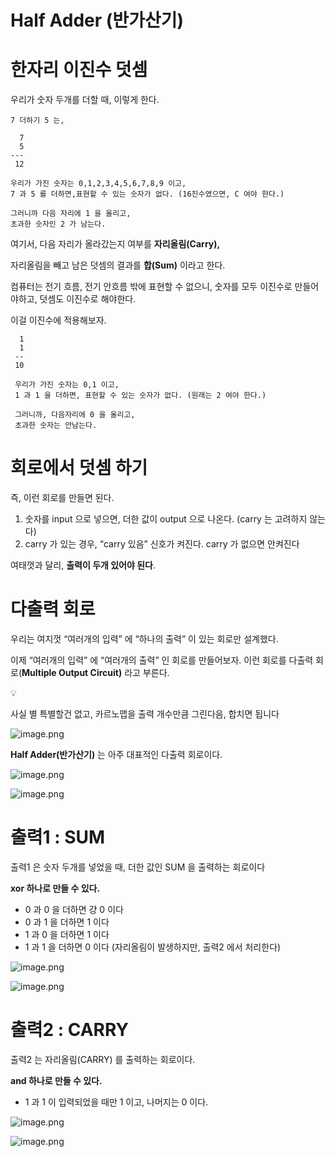 # Half Adder (반가산기)

# 한자리 이진수 덧셈

우리가 숫자 두개를 더할 때, 이렇게 한다.

```
7 더하기 5 는,

  7
  5
---
 12

우리가 가진 숫자는 0,1,2,3,4,5,6,7,8,9 이고,
7 과 5 를 더하면,표현할 수 있는 숫자가 없다. (16진수였으면, C 여야 한다.)

그러니까 다음 자리에 1 을 올리고,
초과한 숫자인 2 가 남는다.
```

여기서, 다음 자리가 올라갔는지 여부를 **자리올림(Carry),**

자리올림을 빼고 남은 덧셈의 결과를 **합(Sum)** 이라고 한다.

컴퓨터는 전기 흐름, 전기 안흐름 밖에 표현할 수 없으니, 숫자를 모두 이진수로 만들어야하고, 덧셈도 이진수로 해야한다.

이걸 이진수에 적용해보자.

```
  1
  1
 --
 10
 
 우리가 가진 숫자는 0,1 이고,
 1 과 1 을 더하면, 표현할 수 있는 숫자가 없다. (원래는 2 여야 한다.)
 
 그러니까, 다음자리에 0 을 올리고,
 초과한 숫자는 안남는다.
```

# 회로에서 덧셈 하기

즉, 이런 회로를 만들면 된다.

1. 숫자를 input 으로 넣으면, 더한 값이 output 으로 나온다. (carry 는 고려하지 않는다)
2. carry 가 있는 경우, “carry 있음” 신호가 켜진다. carry 가 없으면 안켜진다

여태껏과 달리, **출력이 두개 있어야 된다**.

# 다출력 회로

우리는 여지껏 “여러개의 입력” 에 “하나의 출력” 이 있는 회로만 설계했다.

이제 “여러개의 입력” 에 “여러개의 출력” 인 회로를 만들어보자. 이런 회로를 다출력 회로(**Multiple Output Circuit)** 라고 부른다.


💡

사실 별 특별할건 없고, 카르노맵을 출력 개수만큼 그린다음, 합치면 됩니다



![image.png](Half%20Adder%20(%E1%84%87%E1%85%A1%E1%86%AB%E1%84%80%E1%85%A1%E1%84%89%E1%85%A1%E1%86%AB%E1%84%80%E1%85%B5)%201bc80ae0869c81948678e5b2e93867e3/image.png)

**Half Adder(반가산기)** 는 아주 대표적인 다출력 회로이다.

![image.png](Half%20Adder%20(%E1%84%87%E1%85%A1%E1%86%AB%E1%84%80%E1%85%A1%E1%84%89%E1%85%A1%E1%86%AB%E1%84%80%E1%85%B5)%201bc80ae0869c81948678e5b2e93867e3/image%201.png)

![image.png](Half%20Adder%20(%E1%84%87%E1%85%A1%E1%86%AB%E1%84%80%E1%85%A1%E1%84%89%E1%85%A1%E1%86%AB%E1%84%80%E1%85%B5)%201bc80ae0869c81948678e5b2e93867e3/image%202.png)

# 출력1 : SUM

출력1 은 숫자 두개를 넣었을 때, 더한 값인 SUM 을 출력하는 회로이다

**xor 하나로 만들 수 있다.**

- 0 과 0 을 더하면 걍 0 이다
- 0 과 1 을 더하면 1 이다
- 1 과 0 을 더하면 1 이다
- 1 과 1 을 더하면 0 이다 (자리올림이 발생하지만, 출력2 에서 처리한다)

![image.png](Half%20Adder%20(%E1%84%87%E1%85%A1%E1%86%AB%E1%84%80%E1%85%A1%E1%84%89%E1%85%A1%E1%86%AB%E1%84%80%E1%85%B5)%201bc80ae0869c81948678e5b2e93867e3/image%203.png)

![image.png](Half%20Adder%20(%E1%84%87%E1%85%A1%E1%86%AB%E1%84%80%E1%85%A1%E1%84%89%E1%85%A1%E1%86%AB%E1%84%80%E1%85%B5)%201bc80ae0869c81948678e5b2e93867e3/image%204.png)

# 출력2 : CARRY

출력2 는 자리올림(CARRY) 를 출력하는 회로이다.

**and 하나로 만들 수 있다.**

- 1 과 1 이 입력되었을 때만 1 이고, 나머지는 0 이다.

![image.png](Half%20Adder%20(%E1%84%87%E1%85%A1%E1%86%AB%E1%84%80%E1%85%A1%E1%84%89%E1%85%A1%E1%86%AB%E1%84%80%E1%85%B5)%201bc80ae0869c81948678e5b2e93867e3/image%205.png)

![image.png](Half%20Adder%20(%E1%84%87%E1%85%A1%E1%86%AB%E1%84%80%E1%85%A1%E1%84%89%E1%85%A1%E1%86%AB%E1%84%80%E1%85%B5)%201bc80ae0869c81948678e5b2e93867e3/image%206.png)